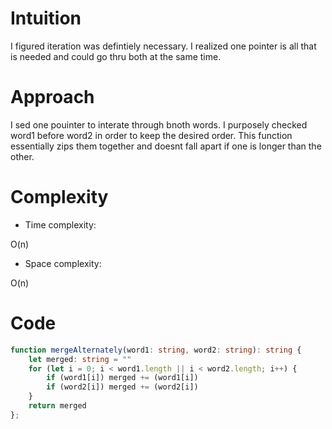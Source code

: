 # Intuition
<!-- Describe your first thoughts on how to solve this problem. -->
I figured iteration was defintiely necessary. I realized one pointer is all that is needed and could go thru both at the same time. 
# Approach
<!-- Describe your approach to solving the problem. -->
I sed one pouinter to interate through bnoth words. I purposely checked word1 before word2 in order to keep the desired order. This function essentially zips them together and doesnt fall apart if one is longer than the other.
# Complexity
- Time complexity:
<!-- Add your time complexity here, e.g. $$O(n)$$ -->
O(n) 
- Space complexity:
<!-- Add your space complexity here, e.g. $$O(n)$$ -->
O(n)
# Code
```typescript []
function mergeAlternately(word1: string, word2: string): string {
    let merged: string = ""
    for (let i = 0; i < word1.length || i < word2.length; i++) {
        if (word1[i]) merged += (word1[i]) 
        if (word2[i]) merged += (word2[i])
    }
    return merged
};
```